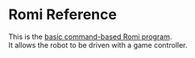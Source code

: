 # Romi Reference

This is the [basic command-based Romi program](https://docs.wpilib.org/en/stable/docs/romi-robot/programming-romi.html).   
It allows the robot to be driven with a game controller.
